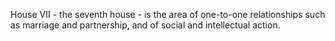 House VII - the seventh house - is the area of one-to-one relationships such as marriage and partnership, and of social and intellectual action.